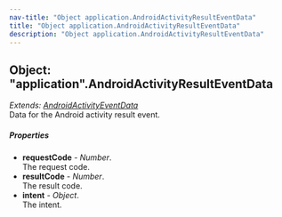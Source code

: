 ```yaml
---
nav-title: "Object application.AndroidActivityResultEventData"
title: "Object application.AndroidActivityResultEventData"
description: "Object application.AndroidActivityResultEventData"
---
```

## Object: "application".AndroidActivityResultEventData  
_Extends:_ [_AndroidActivityEventData_](../application/AndroidActivityEventData.md)  
Data for the Android activity result event.

##### Properties
 - **requestCode** - _Number_.    
  The request code.
 - **resultCode** - _Number_.    
  The result code.
 - **intent** - _Object_.    
  The intent.